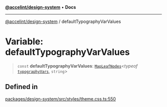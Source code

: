 [**@accelint/design-system**](../README.md) • **Docs**

***

[@accelint/design-system](../README.md) / defaultTypographyVarValues

# Variable: defaultTypographyVarValues

> `const` **defaultTypographyVarValues**: [`MapLeafNodes`](../type-aliases/MapLeafNodes.md)\<*typeof* [`typographyVars`](typographyVars.md), `string`\>

## Defined in

[packages/design-system/src/styles/theme.css.ts:550](https://github.com/gohypergiant/standard-toolkit/blob/258694cea8ed8bbd956b3cf5da47c2c9debcf127/packages/design-system/src/styles/theme.css.ts#L550)
